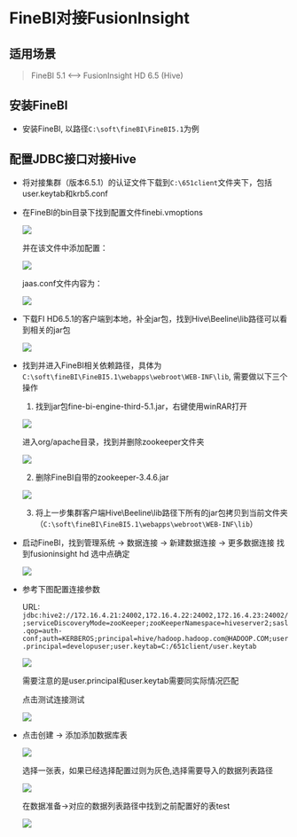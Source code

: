 # FineBI对接FusionInsight

## 适用场景

> FineBI 5.1 <--> FusionInsight HD 6.5 (Hive)

## 安装FineBI

- 安装FineBI, 以路径`C:\soft\fineBI\FineBI5.1`为例

## 配置JDBC接口对接Hive

- 将对接集群（版本6.5.1）的认证文件下载到`C:\651client`文件夹下，包括user.keytab和krb5.conf

- 在FineBI的bin目录下找到配置文件finebi.vmoptions

  ![](assets/FineBI_5.1/markdown-img-paste-20191017104256220.png)

  并在该文件中添加配置：

  ![](assets/FineBI_5.1/markdown-img-paste-20191017104318937.png)

  jaas.conf文件内容为：

  ![](assets/FineBI_5.1/markdown-img-paste-20191017104347390.png)


- 下载FI HD6.5.1的客户端到本地，补全jar包，找到Hive\Beeline\lib路径可以看到相关的jar包

  ![](assets/FineBI_5.1/markdown-img-paste-20191017105301254.png)

- 找到并进入FineBI相关依赖路径，具体为`C:\soft\fineBI\FineBI5.1\webapps\webroot\WEB-INF\lib`, 需要做以下三个操作
  1.  找到jar包fine-bi-engine-third-5.1.jar，右键使用winRAR打开

    ![](assets/FineBI_5.1/markdown-img-paste-20191017110457789.png)

    进入org/apache目录，找到并删除zookeeper文件夹

    ![](assets/FineBI_5.1/markdown-img-paste-20191017110523906.png)

  2.  删除FineBI自带的zookeeper-3.4.6.jar

    ![](assets/FineBI_5.1/markdown-img-paste-20191017110604549.png)

  3.  将上一步集群客户端Hive\Beeline\lib路径下所有的jar包拷贝到当前文件夹（`C:\soft\fineBI\FineBI5.1\webapps\webroot\WEB-INF\lib`）

- 启动FineBI，找到管理系统 -> 数据连接 -> 新建数据连接 -> 更多数据连接 找到fusioninsight hd 选中点确定

  ![](assets/FineBI_5.1/markdown-img-paste-2019101711071559.png)

- 参考下图配置连接参数

  URL: `jdbc:hive2://172.16.4.21:24002,172.16.4.22:24002,172.16.4.23:24002/;serviceDiscoveryMode=zooKeeper;zooKeeperNamespace=hiveserver2;sasl.qop=auth-conf;auth=KERBEROS;principal=hive/hadoop.hadoop.com@HADOOP.COM;user.principal=developuser;user.keytab=C:/651client/user.keytab`

  ![](assets/FineBI_5.1/markdown-img-paste-20191017110741603.png)

  需要注意的是user.principal和user.keytab需要同实际情况匹配

  点击测试连接测试

  ![](assets/FineBI_5.1/markdown-img-paste-20191017110831692.png)

- 点击创建 -> 添加添加数据库表

  ![](assets/FineBI_5.1/markdown-img-paste-20191017110850520.png)

  选择一张表，如果已经选择配置过则为灰色,选择需要导入的数据列表路径

  ![](assets/FineBI_5.1/markdown-img-paste-20191017110903474.png)

  在数据准备->对应的数据列表路径中找到之前配置好的表test

  ![](assets/FineBI_5.1/markdown-img-paste-20191017110918221.png)
